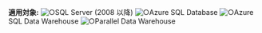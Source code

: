 <Token>**適用対象:** ![○](media/yes.png)SQL Server (2008 以降) ![○](media/yes.png)Azure SQL Database ![○](media/yes.png)Azure SQL Data Warehouse ![○](media/yes.png)Parallel Data Warehouse </Token> 
